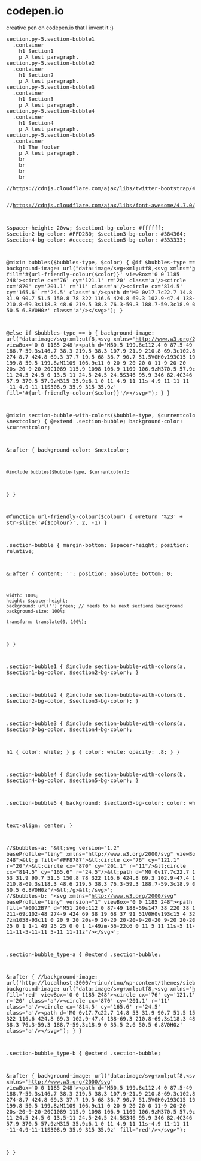 # codepen.io
creative pen on codepen.io that I invent it :}

<div class="codepen" data-height="300" data-theme-id="dark" data-default-tab="result" data-slug-hash="XWMWrjR" data-user="cloudi"  data-prefill='{"title":"SVG test","tags":[],"scripts":[],"stylesheets":["https://cdnjs.cloudflare.com/ajax/libs/twitter-bootstrap/4.0.0-beta.2/css/bootstrap.css"]}'>
  <pre data-lang="slim">section.py-5.section-bubble1
  .container
    h1 Section1
    p A test paragraph.
section.py-5.section-bubble2
  .container
    h1 Section2
    p A test paragraph.
section.py-5.section-bubble3
  .container
    h1 Section3
    p A test paragraph.
section.py-5.section-bubble4
  .container
    h1 Section4
    p A test paragraph.
section.py-5.section-bubble5
  .container
    h1 The footer
    p A test paragraph.
    br
    br
    br
    br</pre>
  <pre data-lang="scss">//https://cdnjs.cloudflare.com/ajax/libs/twitter-bootstrap/4.0.0-beta.2/css/bootstrap.css

//https://cdnjs.cloudflare.com/ajax/libs/font-awesome/4.7.0/css/font-awesome.css



$spacer-height: 20vw;
$section1-bg-color: #ffffff;
$section2-bg-color: #FFD2B0;
$section3-bg-color: #384364;
$section4-bg-color: #cccccc;
$section5-bg-color: #333333;

@mixin bubbles($bubbles-type, $color)
{
  @if $bubbles-type == a
  {
    background-image: url("data:image/svg+xml;utf8,&lt;svg xmlns='http://www.w3.org/2000/svg' fill='#{url-friendly-colour($color)}' viewBox='0 0 1185 248'>&lt;circle cx='76' cy='121.1' r='20' class='a'/>&lt;circle cx='870' cy='201.1' r='11' class='a'/>&lt;circle cx='814.5' cy='165.6' r='24.5' class='a'/>&lt;path d='M0 0v17.7c22.7 14.8 53 31.9 90.7 51.5 150.8 78 322 116.6 424.8 69.3 102.9-47.4 138-69.3 210.8-69.3s118.3 48.6 219.5 38.3 76.3-59.3 188.7-59.3c18.9 0 35.5 2.6 50.5 6.8V0H0z' class='a'/>&lt;/svg>");
  }

  @else if $bubbles-type == b
  {
    background-image: url("data:image/svg+xml;utf8,&lt;svg xmlns='http://www.w3.org/2000/svg' viewBox='0 0 1185 248'>&lt;path d='M50.5 199.8c112.4 0 87.5-49 188.7-59.3s146.7 38.3 219.5 38.3 107.9-21.9 210.8-69.3c102.8-47.3 274-8.7 424.8 69.3 37.7 19.5 68 36.7 90.7 51.5V0H0v193C15 197.2 31.6 199.8 50.5 199.8zM1109 106.9c11 0 20 9 20 20 0 11-9 20-20 20s-20-9-20-20C1089 115.9 1098 106.9 1109 106.9zM370.5 57.9c13.5 0 24.5 11 24.5 24.5 0 13.5-11 24.5-24.5 24.5S346 95.9 346 82.4C346 68.9 357 57.9 370.5 57.9zM315 35.9c6.1 0 11 4.9 11 11s-4.9 11-11 11 -11-4.9-11-11S308.9 35.9 315 35.9z' fill='#{url-friendly-colour($color)}'/>&lt;/svg>");
  }
}

@mixin section-bubble-with-colors($bubble-type, $currentcolor, $nextcolor)
{
  @extend .section-bubble;
  background-color: $currentcolor;
  
  &:after
  {
    background-color: $nextcolor;
    
    @include bubbles($bubble-type, $currentcolor);
  }
}

@function url-friendly-colour($colour) {
    @return '%23' + str-slice('#{$colour}', 2, -1)
}

.section-bubble
{
  margin-bottom: $spacer-height;
  position: relative;
  
  &:after
  {
    content: '';
    position: absolute;
    bottom: 0;
    
    width: 100%;
    height: $spacer-height;
    background: url('') green; // needs to be next sections background
    background-size: 100%;
    
    transform: translate(0, 100%);
  }
}



.section-bubble1
{
  @include section-bubble-with-colors(a, $section1-bg-color, $section2-bg-color);
}

.section-bubble2
{
  @include section-bubble-with-colors(b, $section2-bg-color, $section3-bg-color);
}

.section-bubble3
{
  @include section-bubble-with-colors(a, $section3-bg-color, $section4-bg-color);
  
  h1
  { 
    color: white;
  }
  p
  {
    color: white;
    opacity: .8;
  }
}

.section-bubble4
{
  @include section-bubble-with-colors(b, $section4-bg-color, $section5-bg-color);
}

.section-bubble5
{
  background: $section5-bg-color;
  color: white;
  
  text-align: center;
}


//$bubbles-a: '&lt;svg version="1.2" baseProfile="tiny" xmlns="http://www.w3.org/2000/svg" viewBox="0 0 1185 248">&lt;g fill="#FF8787">&lt;circle cx="76" cy="121.1" r="20"/>&lt;circle cx="870" cy="201.1" r="11"/>&lt;circle cx="814.5" cy="165.6" r="24.5"/>&lt;path d="M0 0v17.7c22.7 14.8 53 31.9 90.7 51.5 150.8 78 322 116.6 424.8 69.3 102.9-47.4 138-69.3 210.8-69.3s118.3 48.6 219.5 38.3 76.3-59.3 188.7-59.3c18.9 0 35.5 2.6 50.5 6.8V0H0z"/>&lt;/g>&lt;/svg>';
//$bubbles-b: '&lt;svg xmlns="http://www.w3.org/2000/svg" baseProfile="tiny" version="1" viewBox="0 0 1185 248">&lt;path fill="#0012B7" d="M51 200c112 0 87-49 188-59s147 38 220 38 108-22 211-69c102-48 274-9 424 69 38 19 68 37 91 51V0H0v193c15 4 32 7 51 7zm1058-93c11 0 20 9 20 20s-9 20-20 20-20-9-20-20 9-20 20-20zM371 58a25 25 0 1 1-1 49 25 25 0 0 1 1-49zm-56-22c6 0 11 5 11 11s-5 11-11 11-11-5-11-11 5-11 11-11z"/>&lt;/svg>';



.section-bubble_type-a
{
  @extend .section-bubble;
  
  &:after
  {
    //background-image: url('http://localhost:3000/~rinu/rinu/wp-content/themes/siebzehn/static/images/bubbles.svg');
    background-image: url("data:image/svg+xml;utf8,&lt;svg xmlns='http://www.w3.org/2000/svg' fill='red' viewBox='0 0 1185 248'>&lt;circle cx='76' cy='121.1' r='20' class='a'/>&lt;circle cx='870' cy='201.1' r='11' class='a'/>&lt;circle cx='814.5' cy='165.6' r='24.5' class='a'/>&lt;path d='M0 0v17.7c22.7 14.8 53 31.9 90.7 51.5 150.8 78 322 116.6 424.8 69.3 102.9-47.4 138-69.3 210.8-69.3s118.3 48.6 219.5 38.3 76.3-59.3 188.7-59.3c18.9 0 35.5 2.6 50.5 6.8V0H0z' class='a'/>&lt;/svg>");
  }
}

.section-bubble_type-b
{
  @extend .section-bubble;
  
  &:after
  {
    background-image: url("data:image/svg+xml;utf8,&lt;svg xmlns='http://www.w3.org/2000/svg' viewBox='0 0 1185 248'>&lt;path d='M50.5 199.8c112.4 0 87.5-49 188.7-59.3s146.7 38.3 219.5 38.3 107.9-21.9 210.8-69.3c102.8-47.3 274-8.7 424.8 69.3 37.7 19.5 68 36.7 90.7 51.5V0H0v193C15 197.2 31.6 199.8 50.5 199.8zM1109 106.9c11 0 20 9 20 20 0 11-9 20-20 20s-20-9-20-20C1089 115.9 1098 106.9 1109 106.9zM370.5 57.9c13.5 0 24.5 11 24.5 24.5 0 13.5-11 24.5-24.5 24.5S346 95.9 346 82.4C346 68.9 357 57.9 370.5 57.9zM315 35.9c6.1 0 11 4.9 11 11s-4.9 11-11 11 -11-4.9-11-11S308.9 35.9 315 35.9z' fill='red'/>&lt;/svg>");
    
    
  }
}</pre></div>
<script async src="https://cpwebassets.codepen.io/assets/embed/ei.js"></script>
